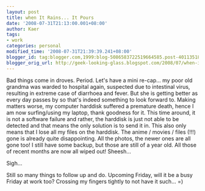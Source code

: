 ```yaml
---
layout: post
title: when It Rains... It Pours
date: '2008-07-31T21:13:00.001+08:00'
author: Kaer
tags:
- work
categories: personal
modified_time: '2008-07-31T21:39:39.241+08:00'
blogger_id: tag:blogger.com,1999:blog-5086583722519664585.post-4011351863023216717
blogger_orig_url: http://geek-looking-glass.blogspot.com/2008/07/when-it-rains-it-pours.html
---
```


Bad things come in droves. 
Period. Let's have a mini re-cap... my poor old grandma was warded to hospital 
again, suspected due to intestinal virus, resulting in extreme case of 
diarrhoea and fever. But she is getting better as every day passes by so 
that's indeed something to look forward to. Making matters worse, my computer 
harddisk suffered a premature death, hence I am now surfing/using my laptop, 
thank goodness for it. This time around, it is not a software failure and 
rather, the harddisk is just not able to be detected and that means the only 
solution is to send it in. This also only means that I lose all my files on 
the harddisk. The anime / movies / files (!!!) gone is already quite 
disappointing. All the photos, the newer ones are all gone too! I still have 
some backup, but those are still of a year old. All those of recent months are 
now all wiped out! Sheesh... 

Sigh... 

Still so many things to follow 
up and do. Upcoming Friday, will it be a busy Friday at work too? Crossing my 
fingers tightly to not have it such... =) 